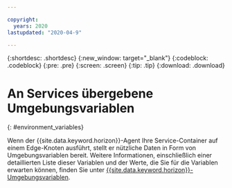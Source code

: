 ```yaml
---

copyright:
  years: 2020
lastupdated: "2020-04-9"

---
```


{:shortdesc: .shortdesc}
{:new_window: target="_blank"}
{:codeblock: .codeblock}
{:pre: .pre}
{:screen: .screen}
{:tip: .tip}
{:download: .download}

# An Services übergebene Umgebungsvariablen
{: #environment_variables}

Wenn der {{site.data.keyword.horizon}}-Agent Ihre Service-Container auf einem Edge-Knoten ausführt, stellt er nützliche Daten in Form von Umgebungsvariablen bereit. Weitere Informationen, einschließlich einer detaillierten Liste dieser Variablen und der Werte, die Sie für die Variablen erwarten können, finden Sie unter [{{site.data.keyword.horizon}}-Umgebungsvariablen](https://github.com/open-horizon/anax/blob/master/docs/managed_workloads.md).
